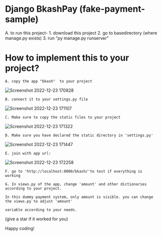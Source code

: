 # Django BkashPay (fake-payment-sample)
A. to run this project- 
      1. download this project
      2. go to basedirectory (where manage.py exists)
      3. run "py manage.py runserver"
  
# How to implement this to your project?

    A. copy the app "bkash"  to your project

   ![Screenshot 2022-12-23 170828](https://user-images.githubusercontent.com/58982471/209325846-7c168491-897a-4125-be84-7a38770c191e.png)

    B. connect it to your settings.py file 

   ![Screenshot 2022-12-23 171107](https://user-images.githubusercontent.com/58982471/209326090-67b28fec-637f-440d-8a02-39bc578fc3e8.png)

    C. Make sure to copy the static files to your project

   ![Screenshot 2022-12-23 171322](https://user-images.githubusercontent.com/58982471/209326438-1ea81d14-97b1-419d-a8f4-f960e663fd74.png)

    D. Make sure you have declared the static directory in 'settings.py'

   ![Screenshot 2022-12-23 171447](https://user-images.githubusercontent.com/58982471/209326673-f43936e2-b297-4844-8fef-b4dba70cb01b.png)

    E. join with app url: 

   ![Screenshot 2022-12-23 172258](https://user-images.githubusercontent.com/58982471/209327810-b9037bf3-e64b-487d-915e-120eafec95ba.png)


    F. go to 'http://localhost:8000/bkash/'to test if everything is working

    G. In views.py of the app, change 'amount' and other dictionaries according to your project. 
    
    In this dummy payment system, only amount is visible. you can change the views.py to adjust 'amount'
    
    variable according to your needs.


(give a star if it worked for you)


Happy coding!
